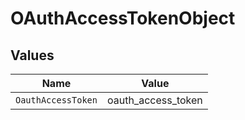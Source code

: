 # OAuthAccessTokenObject


## Values

| Name               | Value              |
| ------------------ | ------------------ |
| `OauthAccessToken` | oauth_access_token |